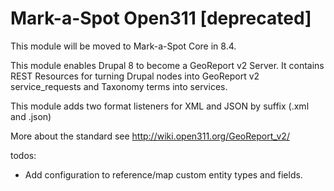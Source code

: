 # Mark-a-Spot Open311 [deprecated]

This module will be moved to Mark-a-Spot Core in 8.4.

This module enables Drupal 8 to become a GeoReport v2 Server. 
It contains REST Resources for turning Drupal nodes into GeoReport v2 service_requests and 
Taxonomy terms into services. 

This module adds two format listeners for XML and JSON by suffix (.xml and .json)

More about the standard see http://wiki.open311.org/GeoReport_v2/


todos:
- Add configuration to reference/map custom entity types and fields.
